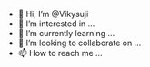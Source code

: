 - 👋 Hi, I’m @Vikysuji
- 👀 I’m interested in ...
- 🌱 I’m currently learning ...
- 💞️ I’m looking to collaborate on ...
- 📫 How to reach me ...

<!---
Vikysuji/Vikysuji is a ✨ special ✨ repository because its `README.md` (this file) appears on your GitHub profile.
You can click the Preview link to take a look at your changes.
--->
